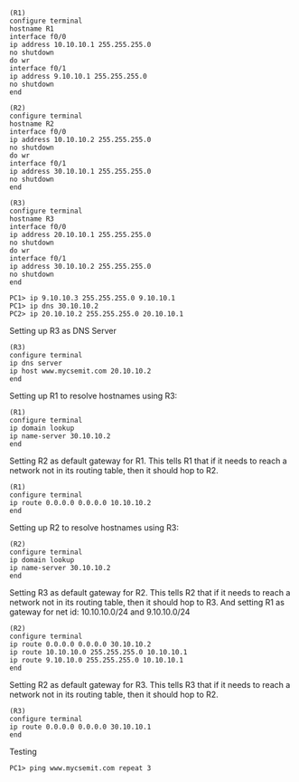 ```
(R1)
configure terminal
hostname R1
interface f0/0
ip address 10.10.10.1 255.255.255.0
no shutdown
do wr
interface f0/1
ip address 9.10.10.1 255.255.255.0
no shutdown
end
```
```
(R2)
configure terminal
hostname R2
interface f0/0
ip address 10.10.10.2 255.255.255.0
no shutdown
do wr
interface f0/1
ip address 30.10.10.1 255.255.255.0
no shutdown
end
```
```
(R3)
configure terminal
hostname R3
interface f0/0
ip address 20.10.10.1 255.255.255.0
no shutdown
do wr
interface f0/1
ip address 30.10.10.2 255.255.255.0
no shutdown
end
```
```
PC1> ip 9.10.10.3 255.255.255.0 9.10.10.1
PC1> ip dns 30.10.10.2
PC2> ip 20.10.10.2 255.255.255.0 20.10.10.1
```
Setting up R3 as DNS Server
```
(R3)
configure terminal
ip dns server
ip host www.mycsemit.com 20.10.10.2
end
```
Setting up R1 to resolve hostnames using R3:
```
(R1)
configure terminal
ip domain lookup
ip name-server 30.10.10.2
end
```
Setting R2 as default gateway for R1. This tells R1 that if it needs to reach a network not in its routing table, then it should hop to R2.
```
(R1)
configure terminal
ip route 0.0.0.0 0.0.0.0 10.10.10.2
end
```
Setting up R2 to resolve hostnames using R3:
```
(R2)
configure terminal
ip domain lookup
ip name-server 30.10.10.2
end
```
Setting R3 as default gateway for R2. This tells R2 that if it needs to reach a network not in its routing table, then it should hop to R3.
And setting R1 as gateway for net id: 10.10.10.0/24 and 9.10.10.0/24
```
(R2)
configure terminal
ip route 0.0.0.0 0.0.0.0 30.10.10.2
ip route 10.10.10.0 255.255.255.0 10.10.10.1
ip route 9.10.10.0 255.255.255.0 10.10.10.1
end
```
Setting R2 as default gateway for R3. This tells R3 that if it needs to reach a network not in its routing table, then it should hop to R2.
```
(R3)
configure terminal
ip route 0.0.0.0 0.0.0.0 30.10.10.1
end
```
Testing
```
PC1> ping www.mycsemit.com repeat 3
```